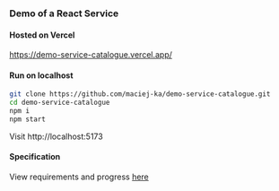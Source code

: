 ### Demo of a React Service
#### Hosted on Vercel
https://demo-service-catalogue.vercel.app/

#### Run on localhost
```bash
git clone https://github.com/maciej-ka/demo-service-catalogue.git
cd demo-service-catalogue
npm i
npm start
```
Visit http://localhost:5173

#### Specification
View requirements and progress [here](./SPECIFICATION.md)

